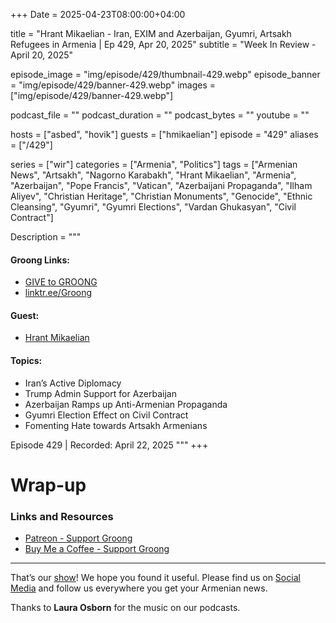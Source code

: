 +++
Date = 2025-04-23T08:00:00+04:00

title = "Hrant Mikaelian - Iran, EXIM and Azerbaijan, Gyumri, Artsakh Refugees in Armenia | Ep 429, Apr 20, 2025"
subtitle = "Week In Review - April 20, 2025"

episode_image = "img/episode/429/thumbnail-429.webp"
episode_banner = "img/episode/429/banner-429.webp"
images = ["img/episode/429/banner-429.webp"]

podcast_file = ""
podcast_duration = ""
podcast_bytes = ""
youtube = ""

hosts = ["asbed", "hovik"]
guests = ["hmikaelian"]
episode = "429"
aliases = ["/429"]

series = ["wir"]
categories = ["Armenia", "Politics"]
tags = ["Armenian News", "Artsakh", "Nagorno Karabakh", "Hrant Mikaelian", "Armenia", "Azerbaijan", "Pope Francis", "Vatican", "Azerbaijani Propaganda", "Ilham Aliyev", "Christian Heritage", "Christian Monuments", "Genocide", "Ethnic Cleansing", "Gyumri", "Gyumri Elections", "Vardan Ghukasyan", "Civil Contract"]

Description = """

#### Groong Links:
* [GIVE to GROONG](https://podcasts.groong.org/donate)
* [linktr.ee/Groong](https://linktr.ee/groong)

#### Guest:
* [Hrant Mikaelian](/guest/hmikaelian)

#### Topics:
* Iran’s Active Diplomacy
* Trump Admin Support for Azerbaijan
* Azerbaijan Ramps up Anti-Armenian Propaganda
* Gyumri Election Effect on Civil Contract
* Fomenting Hate towards Artsakh Armenians

Episode 429 | Recorded: April 22, 2025 """
+++



# Wrap-up

### **Links and Resources**

* [Patreon - Support Groong](https://www.patreon.com/ann_groong)
* [Buy Me a Coffee - Support Groong](https://www.buymeacoffee.com/groong)

---

That’s our [show](https://podcasts.groong.org/)! We hope you found it useful. Please find us on [Social Media](https://linktr.ee/groong) and follow us everywhere you get your Armenian news.

Thanks to **Laura Osborn** for the music on our podcasts.

